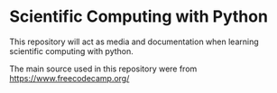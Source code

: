 # Scientific Computing with Python
This repository will act as media and documentation when learning scientific computing with python.

The main source used in this repository were from https://www.freecodecamp.org/

